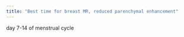 ```yaml
---
title: "Best time for breast MR, reduced parenchymal enhancement"
---
```

day 7-14 of menstrual cycle

